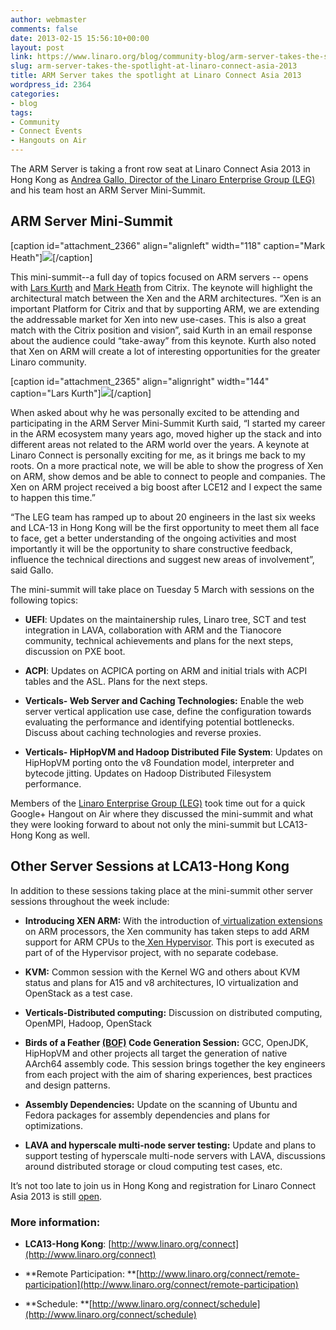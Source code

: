 ```yaml
---
author: webmaster
comments: false
date: 2013-02-15 15:56:10+00:00
layout: post
link: https://www.linaro.org/blog/community-blog/arm-server-takes-the-spotlight-at-linaro-connect-asia-2013/
slug: arm-server-takes-the-spotlight-at-linaro-connect-asia-2013
title: ARM Server takes the spotlight at Linaro Connect Asia 2013
wordpress_id: 2364
categories:
- blog
tags:
- Community
- Connect Events
- Hangouts on Air
---
```


The ARM Server is taking a front row seat at Linaro Connect Asia 2013 in Hong Kong as [Andrea Gallo, Director of the Linaro Enterprise Group (LEG)](http://www.linaro.org/linux-on-arm/meet-the-team/andrea-gallo/) and his team host an ARM Server Mini-Summit.


## **ARM Server Mini-Summit**


[caption id="attachment_2366" align="alignleft" width="118" caption="Mark Heath"][![](http://www.linaro.org/linaro-blog/wp-content/uploads/2013/02/Mark-Heath-.jpg)](uk.linkedin.com/pub/mark-heath/1/a84/9b8)[/caption]

This mini-summit--a full day of topics focused on ARM servers -- opens with [Lars Kurth](http://wiki.xen.org/wiki/User:Lars.kurth) and [Mark Heath](http://www.linkedin.com/pub/mark-heath/1/a84/9b8) from Citrix. The keynote will highlight the architectural match between the Xen and the ARM architectures. “Xen is an important Platform for Citrix and that by supporting ARM, we are extending the addressable market for Xen into new use-cases. This is also a great match with the Citrix position and vision”, said Kurth in an email response about the audience could “take-away” from this keynote. Kurth also noted that Xen on ARM will create a lot of interesting opportunities for the greater Linaro community.

[caption id="attachment_2365" align="alignright" width="144" caption="Lars Kurth"][![](http://www.linaro.org/linaro-blog/wp-content/uploads/2013/02/download.jpg)](http://wiki.xen.org/wiki/User:Lars.kurth)[/caption]

When asked about why he was personally excited to be attending and participating in the ARM Server Mini-Summit Kurth said, “I started my career in the ARM ecosystem many years ago, moved higher up the stack and into different areas not related to the ARM world over the years. A keynote at Linaro Connect is personally exciting for me, as it brings me back to my roots. On a more practical note, we will be able to show the progress of Xen on ARM, show demos and be able to connect to people and companies. The Xen on ARM project received a big boost after LCE12 and I expect the same to happen this time.”

“The LEG team has ramped up to about 20 engineers in the last six weeks and LCA-13 in Hong Kong will be the first opportunity to meet them all face to face, get a better understanding of the ongoing activities and most importantly it will be the opportunity to share constructive feedback, influence the technical directions and suggest new areas of involvement”, said Gallo.

The mini-summit will take place on Tuesday 5 March with sessions on the following topics:




  * **UEFI**: Updates on the maintainership rules, Linaro tree, SCT and test integration in LAVA, collaboration with ARM and the Tianocore community, technical achievements and plans for the next steps, discussion on PXE boot.




  * **ACPI**: Updates on ACPICA porting on ARM and initial trials with ACPI tables and the ASL. Plans for the next steps.




  * **Verticals- Web Server and Caching Technologies:** Enable the web server vertical application use case, define the configuration towards evaluating the performance and identifying potential bottlenecks. Discuss about caching technologies and reverse proxies.




  * **Verticals- HipHopVM and Hadoop Distributed File System**: Updates on HipHopVM porting onto the v8 Foundation model, interpreter and bytecode jitting. Updates on Hadoop Distributed Filesystem performance.


Members of the [Linaro Enterprise Group (LEG)](http://www.linaro.org/engineering/leg) took time out for a quick Google+ Hangout on Air where they discussed the mini-summit and what they were looking forward to about not only the mini-summit but LCA13-Hong Kong as well.




## **Other Server Sessions at LCA13-Hong Kong**


In addition to these sessions taking place at the mini-summit other server sessions throughout the week include:




  * **Introducing XEN ARM:** With the introduction of[ virtualization extensions](http://www.arm.com/products/processors/technologies/virtualization-extensions.php) on ARM processors, the Xen community has taken steps to add ARM support for ARM CPUs to the[ Xen Hypervisor](http://www.xen.org/products/xenhyp.html). This port is executed as part of of the Hypervisor project, with no separate codebase.




  * **KVM:** Common session with the Kernel WG and others about KVM status and plans for A15 and v8 architectures, IO virtualization and OpenStack as a test case.




  * **Verticals-Distributed computing:** Discussion on distributed computing, OpenMPI, Hadoop, OpenStack




  * **Birds of a Feather [(BOF)](http://en.wikipedia.org/wiki/Birds_of_a_feather_(computing)) Code Generation Session:** GCC, OpenJDK, HipHopVM and other projects all target the generation of native AArch64 assembly code. This session brings together the key engineers from each project with the aim of sharing experiences, best practices and design patterns.




  * **Assembly Dependencies:** Update on the scanning of Ubuntu and Fedora packages for assembly dependencies and plans for optimizations.




  * **LAVA and hyperscale multi-node server testing:** Update and plans to support testing of hyperscale multi-node servers with LAVA, discussions around distributed storage or cloud computing test cases, etc.


It’s not too late to join us in Hong Kong and registration for Linaro Connect Asia 2013 is still [open](http://linaro.eventbrite.co.uk/).


### More information:






  * **LCA13-Hong Kong**: [http://www.linaro.org/connect](http://www.linaro.org/connect)


  * **Remote Participation: **[http://www.linaro.org/connect/remote-participation](http://www.linaro.org/connect/remote-participation)


  * **Schedule: **[http://www.linaro.org/connect/schedule](http://www.linaro.org/connect/schedule)
